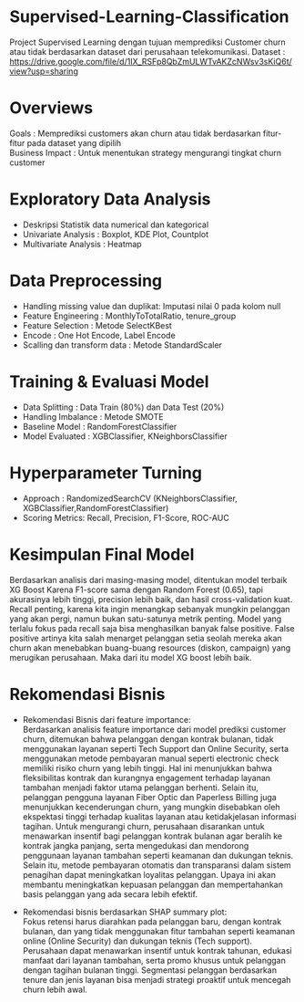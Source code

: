 # Supervised-Learning-Classification
Project Supervised Learning dengan tujuan memprediksi Customer churn atau tidak berdasarkan dataset dari perusahaan telekomunikasi. Dataset : https://drive.google.com/file/d/1IX_RSFp8QbZmULWTvAKZcNWsv3sKiQ6t/view?usp=sharing

# Overviews
Goals : Memprediksi customers akan churn atau tidak berdasarkan fitur-fitur pada dataset yang dipilih <br>
Business Impact : Untuk menentukan strategy mengurangi tingkat churn customer

# Exploratory Data Analysis
- Deskripsi Statistik data numerical dan kategorical
- Univariate Analysis : Boxplot, KDE Plot, Countplot 
- Multivariate Analysis : Heatmap

# Data Preprocessing
- Handling missing value dan duplikat: Imputasi nilai 0 pada kolom null
- Feature Engineering : MonthlyToTotalRatio, tenure_group
- Feature Selection : Metode SelectKBest
- Encode : One Hot Encode, Label Encode
- Scalling dan transform data : Metode StandardScaler

# Training & Evaluasi Model
- Data Splitting : Data Train (80%) dan Data Test (20%)
- Handling Imbalance : Metode SMOTE
- Baseline Model : RandomForestClassifier
- Model Evaluated : XGBClassifier, KNeighborsClassifier

# Hyperparameter Turning
- Approach : RandomizedSearchCV (KNeighborsClassifier, XGBClassifier,RandomForestClassifier)
- Scoring Metrics: Recall, Precision, F1-Score, ROC-AUC

# Kesimpulan Final Model
Berdasarkan analisis dari masing-masing model, ditentukan model terbaik XG Boost Karena F1-score sama dengan Random Forest (0.65), tapi akurasinya lebih tinggi, precision lebih baik, dan hasil cross-validation kuat. Recall penting, karena kita ingin menangkap sebanyak mungkin pelanggan yang akan pergi, namun bukan satu-satunya metrik penting. Model yang terlalu fokus pada recall saja bisa menghasilkan banyak false positive. False positive artinya kita salah menarget pelanggan setia seolah mereka akan churn akan menebabkan buang-buang resources (diskon, campaign) yang merugikan perusahaan. Maka dari itu model XG boost lebih baik.

# Rekomendasi Bisnis
- Rekomendasi Bisnis dari feature importance: <br>
Berdasarkan analisis feature importance dari model prediksi customer churn, ditemukan bahwa pelanggan dengan kontrak bulanan, tidak menggunakan layanan seperti Tech Support dan Online Security, serta menggunakan metode pembayaran manual seperti electronic check memiliki risiko churn yang lebih tinggi. Hal ini menunjukkan bahwa fleksibilitas kontrak dan kurangnya engagement terhadap layanan tambahan menjadi faktor utama pelanggan berhenti. Selain itu, pelanggan pengguna layanan Fiber Optic dan Paperless Billing juga menunjukkan kecenderungan churn, yang mungkin disebabkan oleh ekspektasi tinggi terhadap kualitas layanan atau ketidakjelasan informasi tagihan.
Untuk mengurangi churn, perusahaan disarankan untuk menawarkan insentif bagi pelanggan kontrak bulanan agar beralih ke kontrak jangka panjang, serta mengedukasi dan mendorong penggunaan layanan tambahan seperti keamanan dan dukungan teknis. Selain itu, metode pembayaran otomatis dan transparansi dalam sistem penagihan dapat meningkatkan loyalitas pelanggan. Upaya ini akan membantu meningkatkan kepuasan pelanggan dan mempertahankan basis pelanggan yang ada secara lebih efektif.

- Rekomendasi bisnis berdasarkan SHAP summary plot:<br>
Fokus retensi harus diarahkan pada pelanggan baru, dengan kontrak bulanan, dan yang tidak menggunakan fitur tambahan seperti keamanan online (Online Security) dan dukungan teknis (Tech support). Perusahaan dapat menawarkan insentif untuk kontrak tahunan, edukasi manfaat dari layanan tambahan, serta promo khusus untuk pelanggan dengan tagihan bulanan tinggi. Segmentasi pelanggan berdasarkan tenure dan jenis layanan bisa menjadi strategi proaktif untuk mencegah churn lebih awal.
